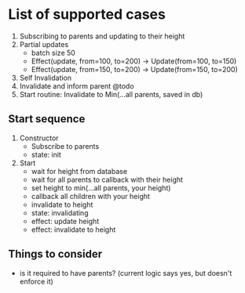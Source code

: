# List of supported cases

1. Subscribing to parents and updating to their height
2. Partial updates
   - batch size 50
   - Effect(update, from=100, to=200) -> Update(from=100, to=150)
   - Effect(update, from=150, to=200) -> Update(from=150, to=200)
3. Self Invalidation
4. Invalidate and inform parent @todo
5. Start routine: Invalidate to Min(...all parents, saved in db)

## Start sequence

1. Constructor
   - Subscribe to parents
   - state: init
2. Start
   - wait for height from database
   - wait for all parents to callback with their height
   - set height to min(...all parents, your height)
   - callback all children with your height
   - invalidate to height
   - state: invalidating
   - effect: update height
   - effect: invalidate to height

## Things to consider

- is it required to have parents? (current logic says yes, but doesn't enforce it)
